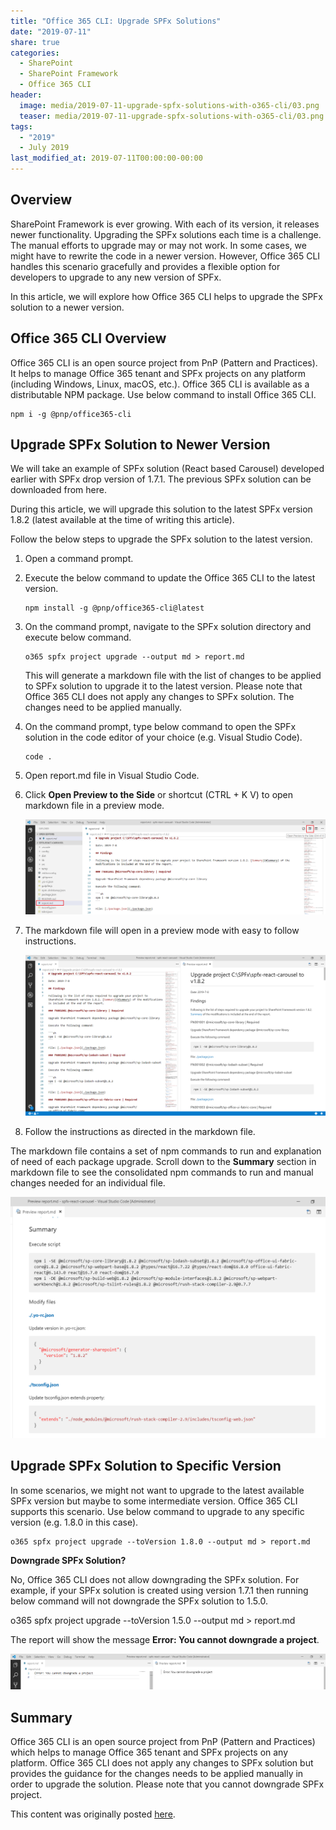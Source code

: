 ```yaml
---
title: "Office 365 CLI: Upgrade SPFx Solutions"
date: "2019-07-11"
share: true
categories:
  - SharePoint
  - SharePoint Framework
  - Office 365 CLI
header:
  image: media/2019-07-11-upgrade-spfx-solutions-with-o365-cli/03.png
  teaser: media/2019-07-11-upgrade-spfx-solutions-with-o365-cli/03.png
tags:
  - "2019"
  - July 2019
last_modified_at: 2019-07-11T00:00:00-00:00
---
```


## Overview

SharePoint Framework is ever growing. With each of its version, it releases newer functionality. Upgrading the SPFx solutions each time is a challenge. The manual efforts to upgrade may or may not work. In some cases, we might have to rewrite the code in a newer version. However, Office 365 CLI handles this scenario gracefully and provides a flexible option for developers to upgrade to any new version of SPFx.

In this article, we will explore how Office 365 CLI helps to upgrade the SPFx solution to a newer version.


## Office 365 CLI Overview

Office 365 CLI is an open source project from PnP (Pattern and Practices). It helps to manage Office 365 tenant and SPFx projects on any platform (including Windows, Linux, macOS, etc.). Office 365 CLI is available as a distributable NPM package. Use below command to install Office 365 CLI.

```
npm i -g @pnp/office365-cli
```

## Upgrade SPFx Solution to Newer Version

We will take an example of SPFx solution (React based Carousel) developed earlier with SPFx drop version of 1.7.1. The previous SPFx solution can be downloaded from here.

During this article, we will upgrade this solution to the latest SPFx version 1.8.2 (latest available at the time of writing this article).

Follow the below steps to upgrade the SPFx solution to the latest version.

1. Open a command prompt.
2. Execute the below command to update the Office 365 CLI to the latest version.

    ```
    npm install -g @pnp/office365-cli@latest
    ```

3. On the command prompt, navigate to the SPFx solution directory and execute below command.

    ```
    o365 spfx project upgrade --output md > report.md
    ```

    This will generate a markdown file with the list of changes to be applied to SPFx solution to upgrade it to the latest version. Please note that Office 365 CLI does not apply any changes to SPFx solution. The changes need to be applied manually.

4. On the command prompt, type below command to open the SPFx solution in the code editor of your choice (e.g. Visual Studio Code).

    ```
    code .
    ```

5. Open report.md file in Visual Studio Code.
6. Click **Open Preview to the Side** or shortcut (CTRL + K V) to open markdown file in a preview mode.

    ![](/media/2019-07-11-upgrade-spfx-solutions-with-o365-cli/01.png)

7. The markdown file will open in a preview mode with easy to follow instructions.

    ![](/media/2019-07-11-upgrade-spfx-solutions-with-o365-cli/02.png)

8. Follow the instructions as directed in the markdown file.

The markdown file contains a set of npm commands to run and explanation of need of each package upgrade. Scroll down to the **Summary** section in markdown file to see the consolidated npm commands to run and manual changes needed for an individual file.

![](/media/2019-07-11-upgrade-spfx-solutions-with-o365-cli/03.png)


## Upgrade SPFx Solution to Specific Version

In some scenarios, we might not want to upgrade to the latest available SPFx version but maybe to some intermediate version. Office 365 CLI supports this scenario. Use below command to upgrade to any specific version (e.g. 1.8.0 in this case).

```
o365 spfx project upgrade --toVersion 1.8.0 --output md > report.md
```

**Downgrade SPFx Solution?**

No, Office 365 CLI does not allow downgrading the SPFx solution. For example, if your SPFx solution is created using version 1.7.1 then running below command will not downgrade the SPFx solution to 1.5.0.

o365 spfx project upgrade --toVersion 1.5.0 --output md > report.md

The report will show the message **Error: You cannot downgrade a project**.

![](/media/2019-07-11-upgrade-spfx-solutions-with-o365-cli/04.png)


## Summary

Office 365 CLI is an open source project from PnP (Pattern and Practices) which helps to manage Office 365 tenant and SPFx projects on any platform. Office 365 CLI does not apply any changes to SPFx solution but provides the guidance for the changes needs to be applied manually in order to upgrade the solution. Please note that you cannot downgrade SPFx project.

This content was originally posted [here](https://www.c-sharpcorner.com/article/upgrade-spfx-solutions-with-office-365-cli/).
